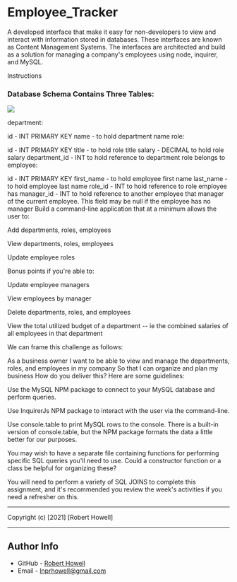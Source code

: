 # Employee_Tracker

A developed interface that make it easy for non-developers to view and interact with information stored in databases. These interfaces are known as Content Management Systems. The interfaces are architected and build as a solution for managing a company's employees using node, inquirer, and MySQL.

Instructions
### Database Schema Contains Three Tables:
![](images/screenshot.png)

department:

id - INT PRIMARY KEY
name - to hold department name
role:

id - INT PRIMARY KEY
title - to hold role title
salary - DECIMAL to hold role salary
department_id - INT to hold reference to department role belongs to
employee:

id - INT PRIMARY KEY
first_name - to hold employee first name
last_name - to hold employee last name
role_id - INT to hold reference to role employee has
manager_id - INT to hold reference to another employee that manager of the current employee. This field may be null if the employee has no manager
Build a command-line application that at a minimum allows the user to:

Add departments, roles, employees

View departments, roles, employees

Update employee roles

Bonus points if you're able to:

Update employee managers

View employees by manager

Delete departments, roles, and employees

View the total utilized budget of a department -- ie the combined salaries of all employees in that department

We can frame this challenge as follows:

As a business owner
I want to be able to view and manage the departments, roles, and employees in my company
So that I can organize and plan my business
How do you deliver this? Here are some guidelines:

Use the MySQL NPM package to connect to your MySQL database and perform queries.

Use InquirerJs NPM package to interact with the user via the command-line.

Use console.table to print MySQL rows to the console. There is a built-in version of console.table, but the NPM package formats the data a little better for our purposes.

You may wish to have a separate file containing functions for performing specific SQL queries you'll need to use. Could a constructor function or a class be helpful for organizing these?

You will need to perform a variety of SQL JOINS to complete this assignment, and it's recommended you review the week's activities if you need a refresher on this.




---

Copyright (c) [2021] [Robert Howell]


---

## Author Info
- GitHub - [Robert Howell](https://github.com/lpnrhowell)
- Email - [lnprhowell@gmail.com]()
